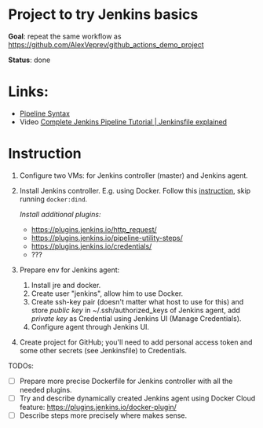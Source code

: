 # Project to try Jenkins basics

**Goal**: repeat the same workflow as https://github.com/AlexVeprev/github_actions_demo_project

**Status**: done

# Links:

- [Pipeline Syntax](https://www.jenkins.io/doc/book/pipeline/syntax/)
- Video [Complete Jenkins Pipeline Tutorial | Jenkinsfile explained](https://www.youtube.com/watch?v=7KCS70sCoK0)

# Instruction

1. Configure two VMs: for Jenkins controller (master) and Jenkins agent.

2. Install Jenkins controller. E.g. using Docker. Follow this [instruction](https://www.jenkins.io/doc/book/installing/docker/), skip running `docker:dind`.

   _Install additional plugins:_
     - https://plugins.jenkins.io/http_request/
     - https://plugins.jenkins.io/pipeline-utility-steps/
     - https://plugins.jenkins.io/credentials/
     - ???

3. Prepare env for Jenkins agent:
   1. Install jre and docker.
   2. Create user "jenkins", allow him to use Docker.
   3. Create ssh-key pair (doesn't matter what host to use for this) and store _public key_ in ~/.ssh/authorized_keys of Jenkins agent, add _private key_ as Credential using Jenkins UI (Manage Credentials).
   4. Configure agent through Jenkins UI.

4. Create project for GitHub; you'll need to add personal access token and some other secrets (see Jenkinsfile) to Credentials.

TODOs: 
- [ ] Prepare more precise Dockerfile for Jenkins controller with all the needed plugins.
- [ ] Try and describe dynamically created Jenkins agent using Docker Cloud feature: https://plugins.jenkins.io/docker-plugin/
- [ ] Describe steps more precisely where makes sense.
